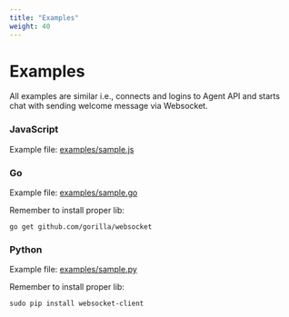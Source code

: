 ```yaml
---
title: "Examples"
weight: 40
---
```


# Examples

All examples are similar i.e., connects and logins to Agent API and starts chat with sending welcome message via Websocket.

### JavaScript
Example file: <a href="sample.js" target="_blank">examples/sample.js</a>
### Go
Example file: <a href="sample.go" target="_blank">examples/sample.go</a>

Remember to install proper lib:
```
go get github.com/gorilla/websocket
```

### Python
Example file: <a href="sample.py" target="_blank">examples/sample.py</a>

Remember to install proper lib:
```
sudo pip install websocket-client
```
